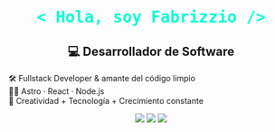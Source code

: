 <h1 align="center" style="font-family: 'Fira Code', monospace; color: #00FFD1;">
  &lt; Hola, soy Fabrizzio /&gt;
</h1>

<h2 align="center">
  💻 <b>Desarrollador de Software</b>  
</h2>

<p align="left">
  🛠️ Fullstack Developer & amante del código limpio  
  <br> 👨‍💻 Astro · React · Node.js  
  <br> 🚀 Creatividad + Tecnología + Crecimiento constante
 <p align="center">
  <img src="https://img.shields.io/badge/Astro-000000?style=flat&logo=astro&logoColor=white"/>
  <img src="https://img.shields.io/badge/React-20232A?style=flat&logo=react&logoColor=61DAFB"/>
  <img src="https://img.shields.io/badge/Node.js-339933?style=flat&logo=nodedotjs&logoColor=white"/>
</p>
</p>
